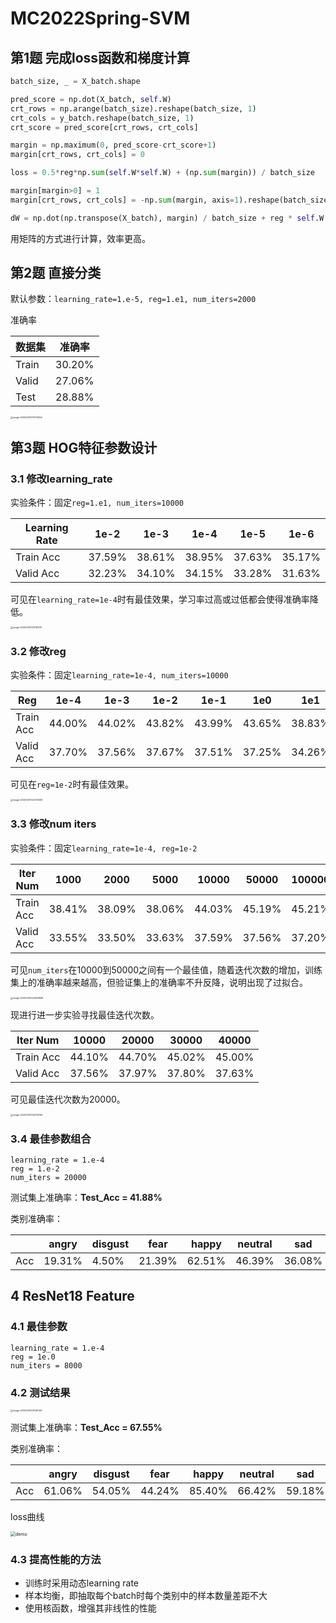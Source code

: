# MC2022Spring-SVM

## 第1题 完成loss函数和梯度计算

```python
batch_size, _ = X_batch.shape

pred_score = np.dot(X_batch, self.W)
crt_rows = np.arange(batch_size).reshape(batch_size, 1)
crt_cols = y_batch.reshape(batch_size, 1)
crt_score = pred_score[crt_rows, crt_cols]

margin = np.maximum(0, pred_score-crt_score+1)
margin[crt_rows, crt_cols] = 0

loss = 0.5*reg*np.sum(self.W*self.W) + (np.sum(margin)) / batch_size

margin[margin>0] = 1
margin[crt_rows, crt_cols] = -np.sum(margin, axis=1).reshape(batch_size, 1)

dW = np.dot(np.transpose(X_batch), margin) / batch_size + reg * self.W
```

用矩阵的方式进行计算，效率更高。

## 第2题 直接分类

默认参数：`learning_rate=1.e-5, reg=1.e1, num_iters=2000`

准确率

| 数据集 | 准确率 |
| ------ | ------ |
| Train  | 30.20% |
| Valid  | 27.06% |
| Test   | 28.88% |

<img src="report_img/image-20220407213731434.png" alt="image-20220407213731434" style="zoom: 25%;" />

## 第3题 HOG特征参数设计

### 3.1 修改learning_rate

实验条件：固定`reg=1.e1, num_iters=10000`

| Learning Rate | 1e-2   | 1e-3   | 1e-4   | 1e-5   | 1e-6   |
| ------------- | ------ | ------ | ------ | ------ | ------ |
| Train Acc     | 37.59% | 38.61% | 38.95% | 37.63% | 35.17% |
| Valid Acc     | 32.23% | 34.10% | 34.15% | 33.28% | 31.63% |

可见在`learning_rate=1e-4`时有最佳效果，学习率过高或过低都会使得准确率降低。

<img src="report_img/image-20220407220111578.png" alt="image-20220407220111578" style="zoom:25%;" />

### 3.2 修改reg

实验条件：固定`learning_rate=1e-4, num_iters=10000`

| Reg       | 1e-4   | 1e-3   | 1e-2   | 1e-1   | 1e0    | 1e1    | 1e2    | 1e3    |
| --------- | ------ | ------ | ------ | ------ | ------ | ------ | ------ | ------ |
| Train Acc | 44.00% | 44.02% | 43.82% | 43.99% | 43.65% | 38.83% | 36.57% | 35.14% |
| Valid Acc | 37.70% | 37.56% | 37.67% | 37.51% | 37.25% | 34.26% | 32.37% | 31.13% |

可见在`reg=1e-2`时有最佳效果。

<img src="report_img/image-20220407222213306.png" alt="image-20220407222213306" style="zoom:25%;" />

### 3.3 修改num iters

实验条件：固定`learning_rate=1e-4, reg=1e-2`

| Iter Num  | 1000   | 2000   | 5000   | 10000  | 50000  | 100000 | 500000 |
| --------- | ------ | ------ | ------ | ------ | ------ | ------ | ------ |
| Train Acc | 38.41% | 38.09% | 38.06% | 44.03% | 45.19% | 45.21% | 45.42% |
| Valid Acc | 33.55% | 33.50% | 33.63% | 37.59% | 37.56% | 37.20% | 37.18% |

可见`num_iters`在10000到50000之间有一个最佳值，随着迭代次数的增加，训练集上的准确率越来越高，但验证集上的准确率不升反降，说明出现了过拟合。

<img src="report_img/image-20220407222939836.png" alt="image-20220407222939836" style="zoom:25%;" />

现进行进一步实验寻找最佳迭代次数。

| Iter Num  | 10000  | 20000  | 30000  | 40000  |
| --------- | ------ | ------ | ------ | ------ |
| Train Acc | 44.10% | 44.70% | 45.02% | 45.00% |
| Valid Acc | 37.56% | 37.97% | 37.80% | 37.63% |

可见最佳迭代次数为20000。

<img src="report_img/image-20220407223215784.png" alt="image-20220407223215784" style="zoom:25%;" />

### 3.4 最佳参数组合

```
learning_rate = 1.e-4
reg = 1.e-2
num_iters = 20000
```

测试集上准确率：**Test_Acc = 41.88%**

类别准确率：

|      | angry  | disgust | fear   | happy  | neutral | sad    | surprise |
| ---- | ------ | ------- | ------ | ------ | ------- | ------ | -------- |
| Acc  | 19.31% | 4.50%   | 21.39% | 62.51% | 46.39%  | 36.08% | 56.26%   |

## 4 ResNet18 Feature

### 4.1 最佳参数

```
learning_rate = 1.e-4
reg = 1e.0
num_iters = 8000
```

### 4.2 测试结果

<img src="report_img/image-20220407231136129.png" alt="image-20220407231136129" style="zoom: 25%;" />

测试集上准确率：**Test_Acc = 67.55%**

类别准确率：

|      | angry  | disgust | fear   | happy  | neutral | sad    | surprise |
| ---- | ------ | ------- | ------ | ------ | ------- | ------ | -------- |
| Acc  | 61.06% | 54.05%  | 44.24% | 85.40% | 66.42%  | 59.18% | 81.77%   |

loss曲线

<img src="report_img/demo.png" alt="demo" style="zoom:50%;" />

### 4.3 提高性能的方法

- 训练时采用动态learning rate
- 样本均衡，即抽取每个batch时每个类别中的样本数量差距不大
- 使用核函数，增强其非线性的性能


